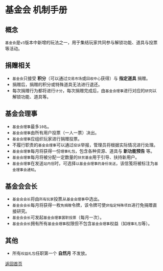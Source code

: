 # 基金会 机制手册

## 概念

`基金会`是`v3`版本中新增的玩法之一，用于集结玩家共同参与解锁功能、道具与投票等活动。

## 捐赠相关

- `基金会`只接受 **积分**（可以通过`交易市场`或`回收中心`获得）与 **指定道具** 捐赠。
- 捐赠后，捐赠的积分或特殊道具无法进行退还。
- 每次捐赠行为都将进行`计分`，每次捐赠完成后，由`基金会理事`进行对应的`研究`以解锁功能、道具等。

## 基金会理事

- `基金会理事`最多`10名`。
- `基金会理事`由所有用户投票（一人一票）决出。
- `基金会理事`应组织玩家进行捐赠投票。
- 不履行职责的`基金会理事`可以通过`投诉`举报，管理员将根据实际情况进行处理。
- `基金会理事`每月将获得一份`理事礼包`，包含各种资源、道具与 **新功能预告** 等。
- `基金会理事`每月将被分配一定数量的`扶贫基金`用于引导、扶持新用户。
- `基金会理事`在发送`站内信`时，可选择`以基金会理事的身份发送`，该信笺将被标注为`基金理事会通知`。

## 基金会会长

- `基金会会长`将由`所有玩家`投票从`基金会理事`中选出。
- `基金会会长`每月将获得一枚`免捐赠`令牌，该令牌可使`非指定特殊项目`进行免捐赠直接研究。
- `基金会会长`可发起`基金会理事罢职投票`（每月一次）。
- `基金会会长`拥有所有`基金会理事`权限但不包含`基金会理事`权益（如`理事礼包`等）。

## 其他

- 所有`权益礼包`任职第一个 **自然月** 不发放。

[返回首页](./index.md)
